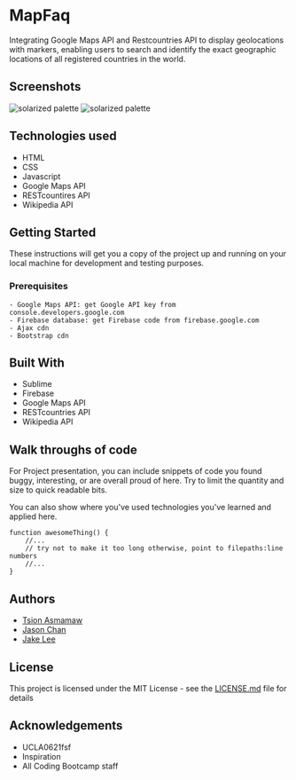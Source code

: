 # MapFaq

Integrating Google Maps API and Restcountries API to display geolocations with markers, enabling users to search and identify the exact geographic locations of all registered countries in the world.


## Screenshots
![solarized palette](https://github.com/leejhjake/markdown-test/raw/master/fullmap.jpg)
![solarized palette](https://github.com/leejhjake/markdown-test/raw/master/infobox.jpg)

## Technologies used

  - HTML
  - CSS
  - Javascript
  - Google Maps API
  - RESTcountires API
  - Wikipedia API


## Getting Started

These instructions will get you a copy of the project up and running on your local machine for development and testing purposes.


### Prerequisites
```
- Google Maps API: get Google API key from console.developers.google.com
- Firebase database: get Firebase code from firebase.google.com
- Ajax cdn
- Bootstrap cdn
````


## Built With

  - Sublime
  - Firebase
  - Google Maps API
  - RESTcountries API
  - Wikipedia API


## Walk throughs of code

For Project presentation, you can include snippets of code you found buggy, interesting, or are overall proud of here. Try to limit the quantity and size to quick readable bits.

You can also show where you've used technologies you've learned and applied here.
```
function awesomeThing() {
    //...
    // try not to make it too long otherwise, point to filepaths:line numbers
    //...
}
```


## Authors

  - [Tsion Asmamaw](https://github.com/mimi6464)
  - [Jason Chan](https://github.com/JasonDeving)
  - [Jake Lee](https://github.com/leejhjake)

  
  

## License

This project is licensed under the MIT License - see the [LICENSE.md]() file for details


## Acknowledgements

  - UCLA0621fsf
  - Inspiration
  - All Coding Bootcamp staff










